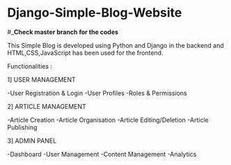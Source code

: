 # Django-Simple-Blog-Website

#___Check master branch for the codes__

This Simple Blog is developed using Python and Django in the backend and HTML,CSS,JavaScript has been used for the frontend.

Functionalities :

1] USER MANAGEMENT

-User Registration & Login
-User Profiles
-Roles & Permissions

2] ARTICLE MANAGEMENT

-Article Creation
-Article Organisation
-Article Editing/Deletion
-Article Publishing

3] ADMIN PANEL

-Dashboard
-User Management
-Content Management
-Analytics



